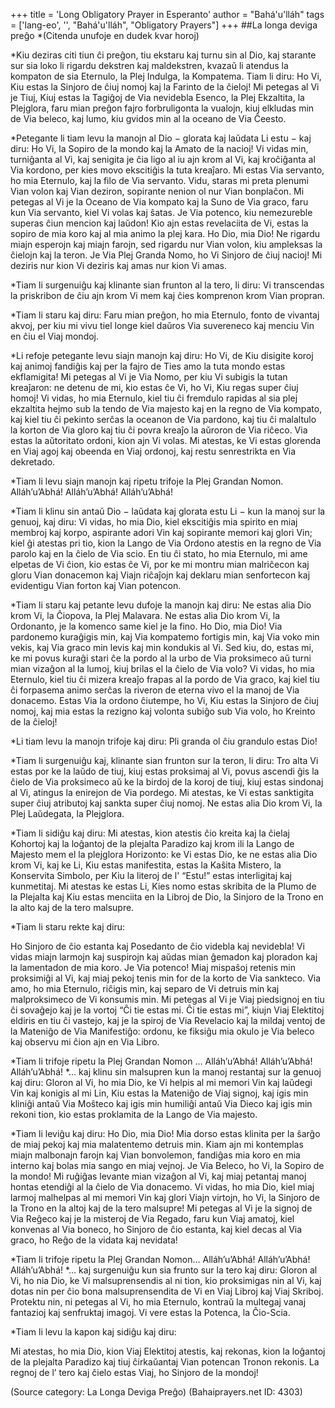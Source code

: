 +++
title = 'Long Obligatory Prayer in Esperanto'
author = "Bahá'u'lláh"
tags = ['lang-eo', '', "Bahá'u'lláh", "Obligatory Prayers"]
+++
##La longa deviga preĝo
*(Citenda unufoje en dudek kvar horoj)

*Kiu deziras citi tiun ĉi preĝon, tiu ekstaru kaj turnu sin al Dio, kaj starante sur sia loko li rigardu dekstren kaj maldekstren, kvazaŭ li atendus la kompaton de sia Eternulo, la Plej Indulga, la Kompatema. Tiam li diru:
Ho Vi, Kiu estas la Sinjoro de ĉiuj nomoj kaj la Farinto de la ĉieloj! Mi petegas al Vi je Tiuj, Kiuj estas la Tagiĝoj de Via nevidebla Esenco, la Plej Ekzaltita, la Plejglora, faru mian preĝon fajro forbruligonta la vualojn, kiuj elkludas min de Via beleco, kaj lumo, kiu gvidos min al la oceano de Via Ĉeesto.

*Petegante li tiam levu la manojn al Dio − glorata kaj laŭdata Li estu − kaj diru:
Ho Vi, la Sopiro de la mondo kaj la Amato de la nacioj! Vi vidas min, turniĝanta al Vi, kaj senigita je ĉia ligo al iu ajn krom al Vi, kaj kroĉiĝanta al Via kordono, per kies movo ekscitiĝis la tuta kreaĵaro. Mi estas Via servanto, ho mia Eternulo, kaj la filo de Via servanto. Vidu, staras mi preta plenumi Vian volon kaj Vian deziron, sopirante nenion ol nur Vian bonplaĉon. Mi petegas al Vi je la Oceano de Via kompato kaj la Suno de Via graco, faru kun Via servanto, kiel Vi volas kaj ŝatas. Je Via potenco, kiu nemezureble superas ĉiun mencion kaj laŭdon! Kio ajn estas revelaciita de Vi, estas la sopiro de mia koro kaj al mia animo la plej kara. Ho Dio, mia Dio! Ne rigardu miajn esperojn kaj miajn farojn, sed rigardu nur Vian volon, kiu ampleksas la ĉielojn kaj la teron. Je Via Plej Granda Nomo, ho Vi Sinjoro de ĉiuj nacioj! Mi deziris nur kion Vi deziris kaj amas nur kion Vi amas.

*Tiam li surgenuiĝu kaj klinante sian frunton al la tero, li diru:
Vi transcendas la priskribon de ĉiu ajn krom Vi mem kaj ĉies komprenon krom Vian propran.

*Tiam li staru kaj diru:
Faru mian preĝon, ho mia Eternulo, fonto de vivantaj akvoj, per kiu mi vivu tiel longe kiel daŭros Via suvereneco kaj menciu Vin en ĉiu el Viaj mondoj.

*Li refoje petegante levu siajn manojn kaj diru:
Ho Vi, de Kiu disigite koroj kaj animoj fandiĝis kaj per la fajro de Ties amo la tuta mondo estas ekflamigita! Mi petegas al Vi je Via Nomo, per kiu Vi subigis la tutan kreaĵaron: ne detenu de mi, kio estas ĉe Vi, ho Vi, Kiu regas super ĉiuj homoj! Vi vidas, ho mia Eternulo, kiel tiu ĉi fremdulo rapidas al sia plej ekzaltita hejmo sub la tendo de Via majesto kaj en la regno de Via kompato, kaj kiel tiu ĉi pekinto serĉas la oceanon de Via pardono, kaj tiu ĉi malaltulo la korton de Via gloro kaj tiu ĉi povra kreaĵo la aŭroron de Via riĉeco. Via estas la aŭtoritato ordoni, kion ajn Vi volas. Mi atestas, ke Vi estas glorenda en Viaj agoj kaj obeenda en Viaj ordonoj, kaj restu senrestrikta en Via dekretado.

*Tiam li levu siajn manojn kaj ripetu trifoje la Plej Grandan Nomon.
Alláh’u’Abhá! Alláh’u’Abhá! Alláh’u’Abhá!

*Tiam li klinu sin antaŭ Dio − laŭdata kaj glorata estu Li − kun la manoj sur la genuoj, kaj diru:
Vi vidas, ho mia Dio, kiel ekscitiĝis mia spirito en miaj membroj kaj korpo, aspirante adori Vin kaj sopirante memori kaj glori Vin; kiel ĝi atestas pri tio, kion la Lango de Via Ordono atestis en la regno de Via parolo kaj en la ĉielo de Via scio. En tiu ĉi stato, ho mia Eternulo, mi ame elpetas de Vi ĉion, kio estas ĉe Vi, por ke mi montru mian malriĉecon kaj gloru Vian donacemon kaj Viajn riĉaĵojn kaj deklaru mian senfortecon kaj evidentigu Vian forton kaj Vian potencon.

*Tiam li staru kaj petante levu dufoje la manojn kaj diru:
Ne estas alia Dio krom Vi, la Ĉiopova, la Plej Malavara. Ne estas alia Dio krom Vi, la Ordonanto, je la komenco same kiel je la fino. Ho Dio, mia Dio! Via pardonemo kuraĝigis min, kaj Via kompatemo fortigis min, kaj Via voko min vekis, kaj Via graco min levis kaj min kondukis al Vi. Sed kiu, do, estas mi, ke mi povus kuraĝi stari ĉe la pordo al la urbo de Via proksimeco aŭ turni mian vizaĝon al la lumoj, kiuj brilas el la ĉielo de Via volo? Vi vidas, ho mia Eternulo, kiel tiu ĉi mizera kreaĵo frapas al la pordo de Via graco, kaj kiel tiu ĉi forpasema animo serĉas la riveron de eterna vivo el la manoj de Via donacemo. Estas Via la ordono ĉiutempe, ho Vi, Kiu estas la Sinjoro de ĉiuj nomoj, kaj mia estas la rezigno kaj volonta subiĝo sub Via volo, ho Kreinto de la ĉieloj!

*Li tiam levu la manojn trifoje kaj diru:
Pli granda ol ĉiu grandulo estas Dio!

*Tiam li surgenuiĝu kaj, klinante sian frunton sur la teron, li diru:
Tro alta Vi estas por ke la laŭdo de tiuj, kiuj estas proksimaj al Vi, povus ascendi ĝis la ĉielo de Via proksimeco aŭ ke la birdoj de la koroj de tiuj, kiuj estas sindonaj al Vi, atingus la enirejon de Via pordego. Mi atestas, ke Vi estas sanktigita super ĉiuj atributoj kaj sankta super ĉiuj nomoj. Ne estas alia Dio krom Vi, la Plej Laŭdegata, la Plejglora.

*Tiam li sidiĝu kaj diru:
Mi atestas, kion atestis ĉio kreita kaj la ĉielaj Kohortoj 	kaj la loĝantoj de la plejalta Paradizo kaj krom ili la Lango de Majesto mem el la plejglora Horizonto: ke Vi estas Dio, ke ne estas alia Dio krom Vi, kaj ke Li, Kiu estas manifestita, estas la Kaŝita Mistero, la Konservita Simbolo, per Kiu la literoj de l' “Estu!” estas interligitaj kaj kunmetitaj. Mi atestas ke estas Li, Kies nomo estas skribita de la Plumo de la Plejalta kaj Kiu estas menciita en la Libroj de Dio, la Sinjoro de la Trono en la alto kaj de la tero malsupre.

*Tiam li staru rekte kaj diru:

Ho Sinjoro de ĉio estanta kaj Posedanto de ĉio videbla kaj nevidebla! Vi vidas miajn larmojn kaj suspirojn kaj aŭdas mian ĝemadon kaj ploradon kaj la lamentadon de mia koro. Je Via potenco! Miaj mispaŝoj retenis min proksimiĝi al Vi, kaj miaj pekoj tenis min for de la korto de Via sankteco. Via amo, ho mia Eternulo, riĉigis min, kaj separo de Vi detruis min kaj malproksimeco de Vi konsumis min. Mi petegas al Vi je Viaj piedsignoj en tiu ĉi sovaĝejo kaj je la vortoj “Ĉi tie estas mi. Ĉi tie estas mi”, kiujn Viaj Elektitoj eldiris en tiu ĉi vastejo, kaj je la spiroj de Via Revelacio kaj la mildaj ventoj de la Mateniĝo de Via Manifestiĝo: ordonu, ke fiksiĝu mia okulo je Via beleco kaj observu mi ĉion ajn en Via Libro.

*Tiam li trifoje ripetu la Plej Grandan Nomon …
Alláh’u’Abhá! Alláh’u’Abhá! Alláh’u’Abhá!
*… kaj klinu sin malsupren kun la manoj restantaj sur la genuoj kaj diru:
Gloron al Vi, ho mia Dio, ke Vi helpis al mi memori Vin kaj laŭdegi Vin kaj konigis al mi Lin, Kiu estas la Mateniĝo de Viaj signoj, kaj igis min kliniĝi antaŭ Via Moŝteco kaj igis min humiliĝi antaŭ Via Dieco kaj igis min rekoni tion, kio estas proklamita de la Lango de Via majesto.

*Tiam li leviĝu kaj diru:
Ho Dio, mia Dio! Mia dorso estas klinita per la ŝarĝo de miaj pekoj kaj mia malatentemo detruis min. Kiam ajn mi kontemplas miajn malbonajn farojn kaj Vian bonvolemon, fandiĝas mia koro en mia interno kaj bolas mia sango en miaj vejnoj. Je Via Beleco, ho Vi, la Sopiro de la mondo! Mi ruĝiĝas levante mian vizaĝon al Vi, kaj miaj petantaj manoj hontas etendiĝi al la ĉielo de Via donacemo. Vi vidas, ho mia Dio, kiel miaj larmoj malhelpas al mi memori Vin kaj glori Viajn virtojn, ho Vi, la Sinjoro de la Trono en la altoj kaj de la tero malsupre! Mi petegas al Vi je la signoj de Via Reĝeco kaj je la misteroj de Via Regado, faru kun Viaj amatoj, kiel konvenas al Via boneco, ho Sinjoro de ĉio estanta, kaj kiel decas al Via graco, ho Reĝo de la vidata kaj nevidata!

*Tiam li trifoje ripetu la Plej Grandan Nomon…
Alláh’u’Abhá! Alláh’u’Abhá! Alláh’u’Abhá!
*… kaj surgenuiĝu kun sia frunto sur la tero kaj diru:
Gloron al Vi, ho nia Dio, ke Vi malsuprensendis al ni tion, kio proksimigas nin al Vi, kaj dotas nin per ĉio bona malsuprensendita de Vi en Viaj Libroj kaj Viaj Skriboj. Protektu nin, ni petegas al Vi, ho mia Eternulo, kontraŭ la multegaj vanaj fantazioj kaj senfruktaj imagoj. Vi vere estas la Potenca, la Ĉio-Scia.

*Tiam li levu la kapon kaj sidiĝu kaj diru:

Mi atestas, ho mia Dio, kion Viaj Elektitoj atestis, kaj rekonas, kion la loĝantoj de la plejalta Paradizo kaj tiuj ĉirkaŭantaj Vian potencan Tronon rekonis. La regnoj de l’ tero kaj ĉielo estas Viaj, ho Sinjoro de la mondoj!

(Source category: La Longa Deviga Preĝo)
(Bahaiprayers.net ID: 4303)
